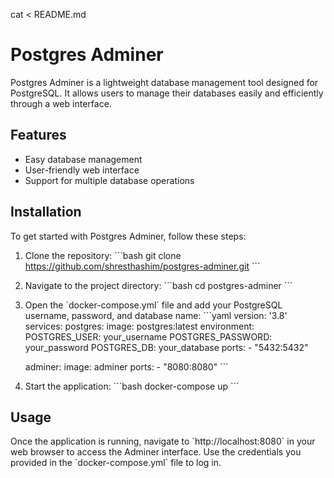 cat <<EOL > README.md
# Postgres Adminer

Postgres Adminer is a lightweight database management tool designed for PostgreSQL. It allows users to manage their databases easily and efficiently through a web interface.

## Features

- Easy database management
- User-friendly web interface
- Support for multiple database operations

## Installation

To get started with Postgres Adminer, follow these steps:

1. Clone the repository:
   \`\`\`bash
   git clone https://github.com/shresthashim/postgres-adminer.git
   \`\`\`

2. Navigate to the project directory:
   \`\`\`bash
   cd postgres-adminer
   \`\`\`

3. Open the \`docker-compose.yml\` file and add your PostgreSQL username, password, and database name:
   \`\`\`yaml
   version: '3.8'
   services:
     postgres:
       image: postgres:latest
       environment:
         POSTGRES_USER: your_username
         POSTGRES_PASSWORD: your_password
         POSTGRES_DB: your_database
       ports:
         - "5432:5432"

     adminer:
       image: adminer
       ports:
         - "8080:8080"
   \`\`\`

4. Start the application:
   \`\`\`bash
   docker-compose up
   \`\`\`

## Usage

Once the application is running, navigate to \`http://localhost:8080\` in your web browser to access the Adminer interface. Use the credentials you provided in the \`docker-compose.yml\` file to log in.


